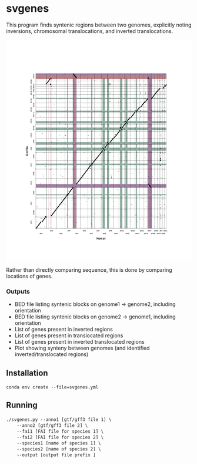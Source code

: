 # svgenes
This program finds syntenic regions between two genomes, explicitly noting inversions, chromosomal translocations, and inverted translocations.

<img src="human_gorilla.png" alt="svgenes" width=600, height=600 /> 

Rather than directly comparing sequence, this is done by comparing locations of genes.

### Outputs
* BED file listing syntenic blocks on genome1 -> genome2, including orientation
* BED file listing syntenic blocks on genome2 -> genome1, including orientation
* List of genes present in inverted regions
* List of genes present in translocated regions
* List of genes present in inverted translocated regions
* Plot showing synteny between genomes (and identified inverted/translocated regions)

## Installation
```
conda env create --file=svgenes.yml
```

## Running
```
./svgenes.py --anno1 [gtf/gff3 file 1] \
    --anno2 [gtf/gff3 file 2] \
    --fai1 [FAI file for species 1] \
    --fai2 [FAI file for species 2] \
    --species1 [name of species 1] \
    --species2 [name of species 2] \
    --output [output file prefix ]
```
